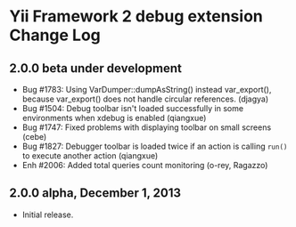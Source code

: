 Yii Framework 2 debug extension Change Log
==========================================

2.0.0 beta under development
----------------------------

- Bug #1783: Using VarDumper::dumpAsString() instead var_export(), because var_export() does not handle circular references. (djagya)
- Bug #1504: Debug toolbar isn't loaded successfully in some environments when xdebug is enabled (qiangxue)
- Bug #1747: Fixed problems with displaying toolbar on small screens (cebe)
- Bug #1827: Debugger toolbar is loaded twice if an action is calling `run()` to execute another action (qiangxue)
- Enh #2006: Added total queries count monitoring (o-rey, Ragazzo)

2.0.0 alpha, December 1, 2013
-----------------------------

- Initial release.
